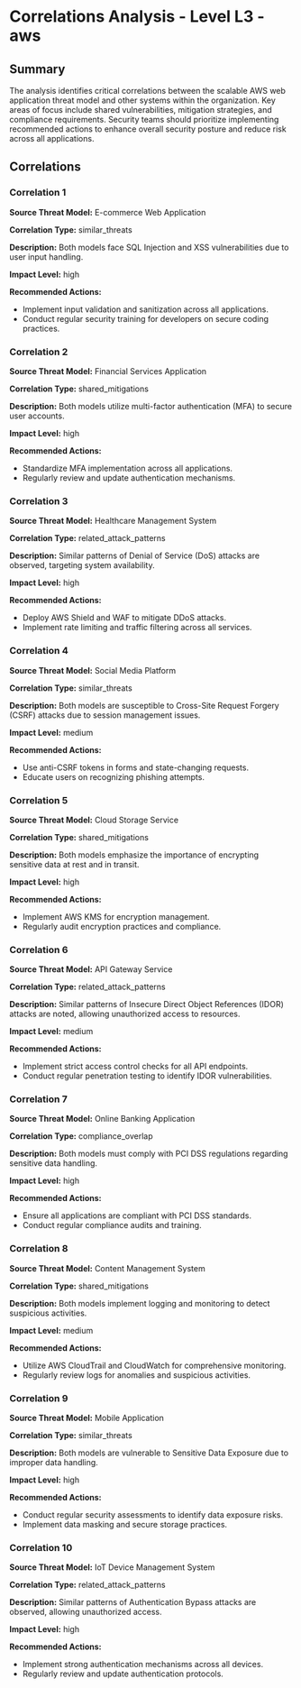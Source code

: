 # Correlations Analysis - Level L3 - aws

## Summary

The analysis identifies critical correlations between the scalable AWS web application threat model and other systems within the organization. Key areas of focus include shared vulnerabilities, mitigation strategies, and compliance requirements. Security teams should prioritize implementing recommended actions to enhance overall security posture and reduce risk across all applications.

## Correlations

### Correlation 1

**Source Threat Model:** E-commerce Web Application

**Correlation Type:** similar_threats

**Description:** Both models face SQL Injection and XSS vulnerabilities due to user input handling.

**Impact Level:** high

**Recommended Actions:**
- Implement input validation and sanitization across all applications.
- Conduct regular security training for developers on secure coding practices.

### Correlation 2

**Source Threat Model:** Financial Services Application

**Correlation Type:** shared_mitigations

**Description:** Both models utilize multi-factor authentication (MFA) to secure user accounts.

**Impact Level:** high

**Recommended Actions:**
- Standardize MFA implementation across all applications.
- Regularly review and update authentication mechanisms.

### Correlation 3

**Source Threat Model:** Healthcare Management System

**Correlation Type:** related_attack_patterns

**Description:** Similar patterns of Denial of Service (DoS) attacks are observed, targeting system availability.

**Impact Level:** high

**Recommended Actions:**
- Deploy AWS Shield and WAF to mitigate DDoS attacks.
- Implement rate limiting and traffic filtering across all services.

### Correlation 4

**Source Threat Model:** Social Media Platform

**Correlation Type:** similar_threats

**Description:** Both models are susceptible to Cross-Site Request Forgery (CSRF) attacks due to session management issues.

**Impact Level:** medium

**Recommended Actions:**
- Use anti-CSRF tokens in forms and state-changing requests.
- Educate users on recognizing phishing attempts.

### Correlation 5

**Source Threat Model:** Cloud Storage Service

**Correlation Type:** shared_mitigations

**Description:** Both models emphasize the importance of encrypting sensitive data at rest and in transit.

**Impact Level:** high

**Recommended Actions:**
- Implement AWS KMS for encryption management.
- Regularly audit encryption practices and compliance.

### Correlation 6

**Source Threat Model:** API Gateway Service

**Correlation Type:** related_attack_patterns

**Description:** Similar patterns of Insecure Direct Object References (IDOR) attacks are noted, allowing unauthorized access to resources.

**Impact Level:** medium

**Recommended Actions:**
- Implement strict access control checks for all API endpoints.
- Conduct regular penetration testing to identify IDOR vulnerabilities.

### Correlation 7

**Source Threat Model:** Online Banking Application

**Correlation Type:** compliance_overlap

**Description:** Both models must comply with PCI DSS regulations regarding sensitive data handling.

**Impact Level:** high

**Recommended Actions:**
- Ensure all applications are compliant with PCI DSS standards.
- Conduct regular compliance audits and training.

### Correlation 8

**Source Threat Model:** Content Management System

**Correlation Type:** shared_mitigations

**Description:** Both models implement logging and monitoring to detect suspicious activities.

**Impact Level:** medium

**Recommended Actions:**
- Utilize AWS CloudTrail and CloudWatch for comprehensive monitoring.
- Regularly review logs for anomalies and suspicious activities.

### Correlation 9

**Source Threat Model:** Mobile Application

**Correlation Type:** similar_threats

**Description:** Both models are vulnerable to Sensitive Data Exposure due to improper data handling.

**Impact Level:** high

**Recommended Actions:**
- Conduct regular security assessments to identify data exposure risks.
- Implement data masking and secure storage practices.

### Correlation 10

**Source Threat Model:** IoT Device Management System

**Correlation Type:** related_attack_patterns

**Description:** Similar patterns of Authentication Bypass attacks are observed, allowing unauthorized access.

**Impact Level:** high

**Recommended Actions:**
- Implement strong authentication mechanisms across all devices.
- Regularly review and update authentication protocols.


